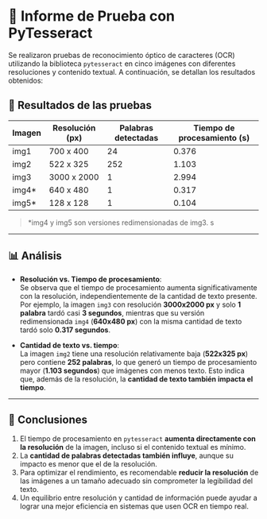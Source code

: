 # 📄 Informe de Prueba con PyTesseract

Se realizaron pruebas de reconocimiento óptico de caracteres (OCR) utilizando la biblioteca `pytesseract` en cinco imágenes con diferentes resoluciones y contenido textual. A continuación, se detallan los resultados obtenidos:

## 🧪 Resultados de las pruebas

| Imagen  | Resolución (px) | Palabras detectadas | Tiempo de procesamiento (s) |
|---------|------------------|----------------------|------------------------------|
| img1    | 700 x 400        | 24                   | 0.376                        |
| img2    | 522 x 325        | 252                  | 1.103                        |
| img3    | 3000 x 2000      | 1                    | 2.994                        |
| img4*   | 640 x 480        | 1                    | 0.317                        |
| img5*   | 128 x 128        | 1                    | 0.104                        |

> \*img4 y img5 son versiones redimensionadas de img3.
s
---

## 📊 Análisis

- **Resolución vs. Tiempo de procesamiento**:  
  Se observa que el tiempo de procesamiento aumenta significativamente con la resolución, independientemente de la cantidad de texto presente. Por ejemplo, la imagen `img3` con resolución **3000x2000 px** y solo **1 palabra** tardó casi **3 segundos**, mientras que su versión redimensionada `img4` (**640x480 px**) con la misma cantidad de texto tardó solo **0.317 segundos**.

- **Cantidad de texto vs. tiempo**:  
  La imagen `img2` tiene una resolución relativamente baja (**522x325 px**) pero contiene **252 palabras**, lo que generó un tiempo de procesamiento mayor (**1.103 segundos**) que imágenes con menos texto. Esto indica que, además de la resolución, la **cantidad de texto también impacta el tiempo**.

---

## 🧠 Conclusiones

1. El tiempo de procesamiento en `pytesseract` **aumenta directamente con la resolución** de la imagen, incluso si el contenido textual es mínimo.
2. La **cantidad de palabras detectadas también influye**, aunque su impacto es menor que el de la resolución.
3. Para optimizar el rendimiento, es recomendable **reducir la resolución** de las imágenes a un tamaño adecuado sin comprometer la legibilidad del texto.
4. Un equilibrio entre resolución y cantidad de información puede ayudar a lograr una mejor eficiencia en sistemas que usen OCR en tiempo real.
